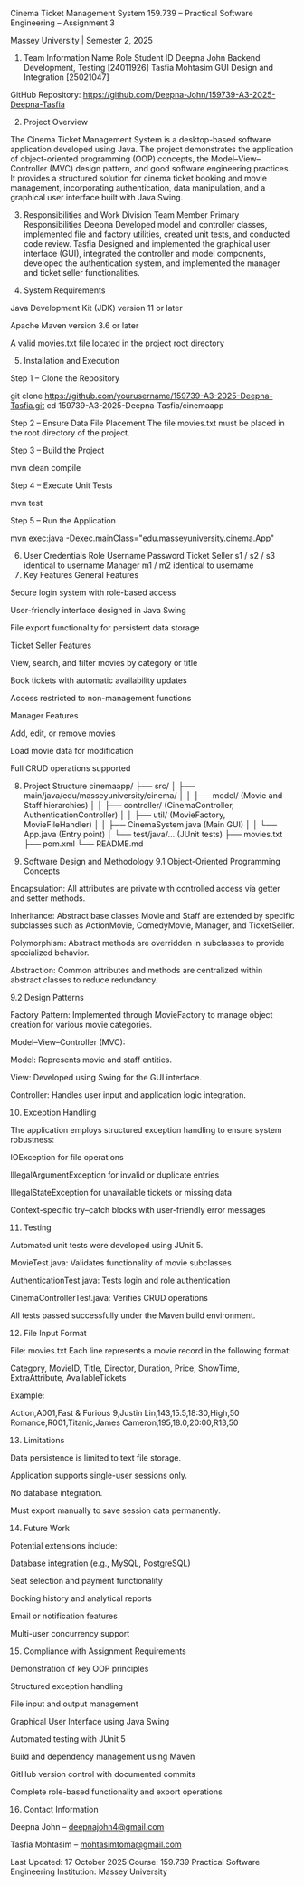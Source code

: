 Cinema Ticket Management System
159.739 – Practical Software Engineering – Assignment 3

Massey University | Semester 2, 2025

1. Team Information
Name	Role	Student ID
Deepna John	Backend Development, Testing	[24011926]
Tasfia Mohtasim	GUI Design and Integration	[25021047]

GitHub Repository: https://github.com/Deepna-John/159739-A3-2025-Deepna-Tasfia

2. Project Overview

The Cinema Ticket Management System is a desktop-based software application developed using Java. The project demonstrates the application of object-oriented programming (OOP) concepts, the Model–View–Controller (MVC) design pattern, and good software engineering practices. It provides a structured solution for cinema ticket booking and movie management, incorporating authentication, data manipulation, and a graphical user interface built with Java Swing.

3. Responsibilities and Work Division
Team Member	Primary Responsibilities
Deepna	Developed model and controller classes, implemented file and factory utilities, created unit tests, and conducted code review.
Tasfia	Designed and implemented the graphical user interface (GUI), integrated the controller and model components, developed the authentication system, and implemented the manager and ticket seller functionalities.

4. System Requirements

Java Development Kit (JDK) version 11 or later

Apache Maven version 3.6 or later

A valid movies.txt file located in the project root directory

5. Installation and Execution

Step 1 – Clone the Repository

git clone https://github.com/yourusername/159739-A3-2025-Deepna-Tasfia.git
cd 159739-A3-2025-Deepna-Tasfia/cinemaapp


Step 2 – Ensure Data File Placement
The file movies.txt must be placed in the root directory of the project.

Step 3 – Build the Project

mvn clean compile


Step 4 – Execute Unit Tests

mvn test


Step 5 – Run the Application

mvn exec:java -Dexec.mainClass="edu.masseyuniversity.cinema.App"

6. User Credentials
Role	Username	Password
Ticket Seller	s1 / s2 / s3	identical to username
Manager	m1 / m2	identical to username
7. Key Features
General Features

Secure login system with role-based access

User-friendly interface designed in Java Swing

File export functionality for persistent data storage

Ticket Seller Features

View, search, and filter movies by category or title

Book tickets with automatic availability updates

Access restricted to non-management functions

Manager Features

Add, edit, or remove movies

Load movie data for modification

Full CRUD operations supported

8. Project Structure
cinemaapp/
├── src/
│   ├── main/java/edu/masseyuniversity/cinema/
│   │   ├── model/ (Movie and Staff hierarchies)
│   │   ├── controller/ (CinemaController, AuthenticationController)
│   │   ├── util/ (MovieFactory, MovieFileHandler)
│   │   ├── CinemaSystem.java (Main GUI)
│   │   └── App.java (Entry point)
│   └── test/java/... (JUnit tests)
├── movies.txt
├── pom.xml
└── README.md

9. Software Design and Methodology
9.1 Object-Oriented Programming Concepts

Encapsulation: All attributes are private with controlled access via getter and setter methods.

Inheritance: Abstract base classes Movie and Staff are extended by specific subclasses such as ActionMovie, ComedyMovie, Manager, and TicketSeller.

Polymorphism: Abstract methods are overridden in subclasses to provide specialized behavior.

Abstraction: Common attributes and methods are centralized within abstract classes to reduce redundancy.

9.2 Design Patterns

Factory Pattern: Implemented through MovieFactory to manage object creation for various movie categories.

Model–View–Controller (MVC):

Model: Represents movie and staff entities.

View: Developed using Swing for the GUI interface.

Controller: Handles user input and application logic integration.

10. Exception Handling

The application employs structured exception handling to ensure system robustness:

IOException for file operations

IllegalArgumentException for invalid or duplicate entries

IllegalStateException for unavailable tickets or missing data

Context-specific try–catch blocks with user-friendly error messages

11. Testing

Automated unit tests were developed using JUnit 5.

MovieTest.java: Validates functionality of movie subclasses

AuthenticationTest.java: Tests login and role authentication

CinemaControllerTest.java: Verifies CRUD operations

All tests passed successfully under the Maven build environment.

12. File Input Format

File: movies.txt
Each line represents a movie record in the following format:

Category, MovieID, Title, Director, Duration, Price, ShowTime, ExtraAttribute, AvailableTickets


Example:

Action,A001,Fast & Furious 9,Justin Lin,143,15.5,18:30,High,50
Romance,R001,Titanic,James Cameron,195,18.0,20:00,R13,50

13. Limitations

Data persistence is limited to text file storage.

Application supports single-user sessions only.

No database integration.

Must export manually to save session data permanently.

14. Future Work

Potential extensions include:

Database integration (e.g., MySQL, PostgreSQL)

Seat selection and payment functionality

Booking history and analytical reports

Email or notification features

Multi-user concurrency support

15. Compliance with Assignment Requirements

Demonstration of key OOP principles

Structured exception handling

File input and output management

Graphical User Interface using Java Swing

Automated testing with JUnit 5

Build and dependency management using Maven

GitHub version control with documented commits

Complete role-based functionality and export operations

16. Contact Information

Deepna John – deepnajohn4@gmail.com

Tasfia Mohtasim – mohtasimtoma@gmail.com

Last Updated: 17 October 2025
Course: 159.739 Practical Software Engineering
Institution: Massey University
